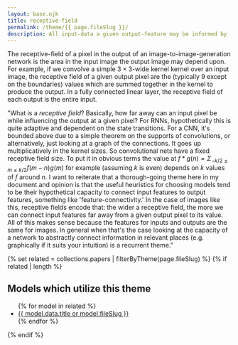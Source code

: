 ```yaml
---
layout: base.njk
title: receptive-field
permalink: /theme/{{ page.fileSlug }}/
description: All input-data a given output-feature may be informed by
---
```


The receptive-field of a pixel in the output of an image-to-image-generation network is the area in the input image the output image may depend upon. For example, if we convolve a simple $3\times 3$-wide kernel kernel over an input image, the receptive field of a given output pixel are the (typically $9$ except on the boundaries) values which are summed together in the kernel to produce the output. In a fully connected linear layer, the receptive field of each output is the entire input. 

"What is a *receptive field*? Basically, how far away can an input pixel be while influencing the output at a given pixel? For RNNs, hypothetically this is quite adaptive and dependent on the state transitions. For a CNN, it's bounded above due to a simple theorem on the supports of convolutions, or alternatively, just looking at a graph of the connections. It goes up multiplicatively in the kernel sizes. So convolutional nets have a fixed receptive field size. To put it in obvious terms the value at $f * g (n) = \Sigma_{-k/2 \leq m \leq k/2} f(m - n)g(m)$ for example (assuming $k$ is even) depends on $k$ values of $f$ around $n$. I want to reiterate that a thorough-going theme here in my document and opinion is that the useful heuristics for choosing models tend to be their hypothetical capacity to connect input features to output features, something like 'feature-connectivity.' In the case of images like this, receptive fields encode that: the wider a receptive field, the more we can connect input features far away from a given output pixel to its value. All of this makes sense because the features for inputs and outputs are the same for images. In general when that's the case looking at the capacity of a network to abstractly connect information in relevant places (e.g. graphically if it suits your intuition) is a recurrent theme."

{% set related = collections.papers | filterByTheme(page.fileSlug) %}
{% if related | length %}
## Models which utilize this theme
<ul class="link-list">
  {% for model in related %}
  <li><a href="{{ model.url }}">{{ model.data.title or model.fileSlug }}</a></li>
  {% endfor %}
</ul>
{% endif %}

